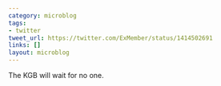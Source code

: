 ```yaml
---
category: microblog
tags:
- twitter
tweet_url: https://twitter.com/ExMember/status/1414502691
links: []
layout: microblog
---
```

The KGB will wait for no one.
